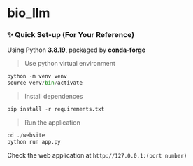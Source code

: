# bio_llm

### ✨ Quick Set-up (For Your Reference)
Using Python **3.8.19**, packaged by **conda-forge**

> Use python virtual environment

```python
python -m venv venv
source venv/bin/activate
```

> Install dependences

```python
pip install -r requirements.txt
```

> Run the application
 
```python
cd ./website
python run app.py
```
Check the web application at `http://127.0.0.1:(port number)`
